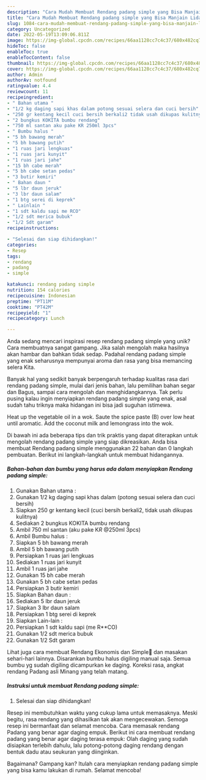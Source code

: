 ```yaml
---
description: "Cara Mudah Membuat Rendang padang simple yang Bisa Manjain Lidah"
title: "Cara Mudah Membuat Rendang padang simple yang Bisa Manjain Lidah"
slug: 1084-cara-mudah-membuat-rendang-padang-simple-yang-bisa-manjain-lidah
category: Uncategorized
date: 2022-05-19T13:09:06.811Z
image: https://img-global.cpcdn.com/recipes/66aa1128cc7c4c37/680x482cq70/rendang-padang-simple-foto-resep-utama.jpg
hideToc: false
enableToc: true
enableTocContent: false
thumbnail: https://img-global.cpcdn.com/recipes/66aa1128cc7c4c37/680x482cq70/rendang-padang-simple-foto-resep-utama.jpg
cover: https://img-global.cpcdn.com/recipes/66aa1128cc7c4c37/680x482cq70/rendang-padang-simple-foto-resep-utama.jpg
author: Admin
authorAv: notfound
ratingvalue: 4.4
reviewcount: 11
recipeingredient:
- " Bahan utama "
- "1/2 kg daging sapi khas dalam potong sesuai selera dan cuci bersih"
- "250 gr kentang kecil cuci bersih berkali2 tidak usah dikupas kulitnya"
- "2 bungkus KOKITA bumbu rendang"
- "750 ml santan aku pake KR 250ml 3pcs"
- " Bumbu halus "
- "5 bh bawang merah"
- "5 bh bawang putih"
- "1 ruas jari lengkuas"
- "1 ruas jari kunyit"
- "1 ruas jari jahe"
- "15 bh cabe merah"
- "5 bh cabe setan pedas"
- "3 butir kemiri"
- " Bahan daun "
- "5 lbr daun jeruk"
- "3 lbr daun salam"
- "1 btg serei di keprek"
- " Lainlain "
- "1 sdt kaldu sapi me RCO"
- "1/2 sdt merica bubuk"
- "1/2 Sdt garam"
recipeinstructions:

- "Selesai dan siap dihidangkan!"
categories:
- Resep
tags:
- rendang
- padang
- simple

katakunci: rendang padang simple 
nutrition: 154 calories
recipecuisine: Indonesian
preptime: "PT11M"
cooktime: "PT42M"
recipeyield: "1"
recipecategory: Lunch

---
```





Anda sedang mencari inspirasi resep rendang padang simple yang unik? Cara membuatnya sangat gampang. Jika salah mengolah maka hasilnya akan hambar dan bahkan tidak sedap. Padahal rendang padang simple yang enak seharusnya mempunyai aroma dan rasa yang bisa memancing selera Kita.





Banyak hal yang sedikit banyak berpengaruh terhadap kualitas rasa dari rendang padang simple, mulai dari jenis bahan, lalu pemilihan bahan segar dan Bagus, sampai cara mengolah dan menghidangkannya. Tak perlu pusing kalau ingin menyiapkan rendang padang simple yang enak,      asal sudah tahu triknya maka hidangan ini bisa jadi suguhan istimewa.














Heat up the vegetable oil in a wok. Saute the spice paste (B) over low heat until aromatic. Add the coconut milk and lemongrass into the wok.






Di bawah ini ada beberapa tips dan trik praktis yang dapat diterapkan untuk mengolah rendang padang simple yang siap dikreasikan. Anda bisa membuat Rendang padang simple menggunakan 22 bahan dan 0 langkah pembuatan. Berikut ini langkah-langkah untuk membuat hidangannya.

<!--inarticleads1-->

##### Bahan-bahan dan bumbu yang harus ada dalam menyiapkan Rendang padang simple:

1. Gunakan  Bahan utama :
1. Gunakan 1/2 kg daging sapi khas dalam (potong sesuai selera dan cuci bersih)
1. Siapkan 250 gr kentang kecil (cuci bersih berkali2, tidak usah dikupas kulitnya)
1. Sediakan 2 bungkus KOKITA bumbu rendang
1. Ambil 750 ml santan (aku pake K*R* @250ml 3pcs)
1. Ambil  Bumbu halus :
1. Siapkan 5 bh bawang merah
1. Ambil 5 bh bawang putih
1. Persiapkan 1 ruas jari lengkuas
1. Sediakan 1 ruas jari kunyit
1. Ambil 1 ruas jari jahe
1. Gunakan 15 bh cabe merah
1. Gunakan 5 bh cabe setan pedas
1. Persiapkan 3 butir kemiri
1. Siapkan  Bahan daun :
1. Sediakan 5 lbr daun jeruk
1. Siapkan 3 lbr daun salam
1. Persiapkan 1 btg serei di keprek
1. Siapkan  Lain-lain :
1. Persiapkan 1 sdt kaldu sapi (me R**CO)
1. Gunakan 1/2 sdt merica bubuk
1. Gunakan 1/2 Sdt garam


Lihat juga cara membuat Rendang Ekonomis dan Simple🧆 dan masakan sehari-hari lainnya. Disarankan bumbu halus digiling manual saja. Semua bumbu yg sudah digiling dicampurkan ke daging. Koreksi rasa, angkat rendang Padang asli Minang yang telah matang. 

<!--inarticleads2-->

##### Instruksi untuk membuat Rendang padang simple:


1. Selesai dan siap dihidangkan!

Resep ini membutuhkan waktu yang cukup lama untuk memasaknya. Meski begitu, rasa rendang yang dihasilkan tak akan mengecewakan. Semoga resep ini bermanfaat dan selamat mencoba. Cara memasak rendang Padang yang benar agar daging empuk. Berikut ini cara membuat rendang padang yang benar agar daging terasa empuk: Olah daging yang sudah disiapkan terlebih dahulu, lalu potong-potong daging rendang dengan bentuk dadu atau seukuran yang diinginkan. 

Bagaimana? Gampang kan? Itulah cara menyiapkan rendang padang simple yang bisa kamu lakukan di rumah. Selamat mencoba!
